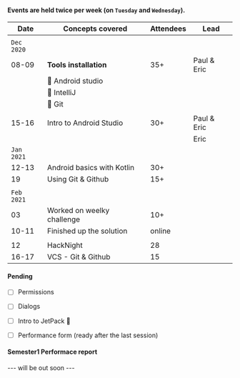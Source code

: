 #### Events are held twice per week (on `Tuesday` and `Wednesday`).

|     Date     |     Concepts covered      |    Attendees       |     Lead      |
|     ---      |           ---             |       ---          |     ---       |
|              |                           |                    |               |
|  `Dec 2020`  |                           |                    |               |
|    08-09     |  **Tools installation**   |       35+          |  Paul & Eric  |
|              | :small_orange_diamond: Android studio         | |              |
|              | :small_orange_diamond: IntelliJ               | |              |
|              | :small_orange_diamond: Git                    | |              |
|              |                           |                    |               |
|    15-16     | Intro to Android Studio   |       30+          |  Paul & Eric  |
|              |                           |                    |  Eric |
| `Jan 2021`   |                           |                    | |
|    12-13     |Android basics with Kotlin |        30+         | |
|     19       |   Using Git & Github      |        15+         | |
|              |                           |                    | |
| `Feb 2021`   |                           |                    | |
|     03       |Worked on weelky challenge |        10+         | |
|    10-11     |  Finished up the solution |       online       | |
|              |                           |                    | |
|      12      |         HackNight         |          28        | |
|    16-17     |   VCS - Git & Github      |          15        | |

#### Pending

- [ ] Permissions
- [ ] Dialogs
- [ ] Intro to JetPack :rocket:

- [ ] Performance form (ready after the last session)

#### Semester1 Performace report

--- will be out soon ---
